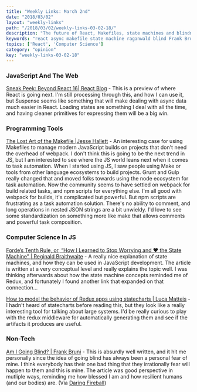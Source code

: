 ```yaml
---
title: "Weekly Links: March 2nd"
date: "2018/03/02"
layout: "weekly-links"
path: "/2018/03/02/weekly-links-03-02-18/"
description: "The future of React, Makefiles, state machines and blindness"
keywords: "react async makefile state machine raganwald blind Frank Bruni"
topics: ['React', 'Computer Science']
category: "opinion"
key: "weekly-links-03-02-18"
---
```



### JavaScript And The Web

[Sneak Peek: Beyond React 16| React Blog](https://reactjs.org/blog/2018/03/01/sneak-peek-beyond-react-16.html) - This is a preview of where React is going next.  I'm still processing through this, and how I can use it, but Suspense seems like something that will make dealing with async data much easier in React.  Loading states are something I deal with all the time, and having cleaner primitives for expressing them will be a big win.


### Programming Tools

[The Lost Art of the Makefile |Jesse Hallett](http://www.olioapps.com/blog/the-lost-art-of-the-makefile/) - An interesting case for using Makefiles to manage modern JavaScript builds on projects that don't need the overhead of webpack.  I don't think this is going to be the next trend in JS, but I am interested to see where the JS world leans next when it comes to task automation.  When I started using JS, I saw people using Make or tools from other language ecosystems to build projects.  Grunt and Gulp really changed that and moved folks towards using the node ecosystem for task automation.  Now the community seems to have settled on webpack for build related tasks, and npm scripts for everything else.  I'm all good with webpack for builds, it's complicated but powerful.  But npm scripts are frustrating as a task automation solution.  There's no ability to comment, and long operations in nested JSON strings are a bit unwieldy.  I'd love to see some standardization on something more like make that allows comments and powerful task composition.



### Computer Science In JS

[Forde’s Tenth Rule, or, “How I Learned to Stop Worrying and ❤️ the State Machine” | Reginald Braithwaite](http://raganwald.com/2018/02/23/forde.html) - A really nice explanation of state machines, and how they can be used in JavaScript development.  The article is written at a very conceptual level and really explains the topic well.  I was thinking afterwards about how the state machine concepts reminded me of Redux, and fortunately I found another link that expanded on that connection...


[How to model the behavior of Redux apps using statecharts | Luca Matteis](https://medium.freecodecamp.org/how-to-model-the-behavior-of-redux-apps-using-statecharts-5e342aad8f66) - I hadn't heard of statecharts before reading this, but they look like a really interesting tool for talking about large systems.  I'd be really curious to play with the redux middleware for automatically generating them and see if the artifacts it produces are useful.


### Non-Tech

[Am I Going Blind? | Frank Bruni](https://mobile.nytimes.com/2018/02/23/opinion/eyesight-going-blind.html) - This is absurdly well written, and it hit me personally since the idea of going blind has always been a personal fear of mine.  I think everybody has their one bad thing that they irrationally fear will happen to them and this is mine.  The article was good perspective in mutliple ways, reminding me how blessed I am and how resilient humans (and our bodies) are.  (Via [Daring Fireball](https://daringfireball.net/linked/2018/02/23/bruni-going-blind))

